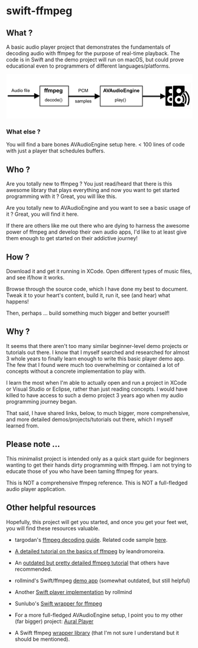 # swift-ffmpeg

## What ?

A basic audio player project that demonstrates the fundamentals of decoding audio with ffmpeg for the purpose of real-time playback. The code is in Swift 
and the demo project will run on macOS, but could prove educational even to programmers of different languages/platforms.

![High level component diagram](/basicFFmpegPlayer.png?raw=true)

### What else ?

You will find a bare bones AVAudioEngine setup here. < 100 lines of code with just a player that schedules buffers.

## Who ?

Are you totally new to ffmpeg ? You just read/heard that there is this awesome library that plays everything and now you want to get started programming with it ? Great, you will like this.

Are you totally new to AVAudioEngine and you want to see a basic usage of it ? Great, you will find it here.

If there are others like me out there who are dying to harness the awesome power of ffmpeg and develop their own audio apps, I'd like to at least give them enough
to get started on their addictive journey!

## How ?

Download it and get it running in XCode. Open different types of music files, and see if/how it works.

Browse through the source code, which I have done my best to document. Tweak it to your heart's content, build it, run it, see (and hear) what happens!

Then, perhaps ... build something much bigger and better yourself!

## Why ?

It seems that there aren't too many similar beginner-level demo projects or tutorials out there. I know that I myself searched and researched for almost 3 whole years to finally learn enough to write this basic player demo app. The few that I found were much too overwhelming or contained a lot of concepts without a concrete implementation to play with.

I learn the most when I'm able to actually open and run a project in XCode or Visual Studio or Eclipse, rather than just reading concepts. I would have killed to have access to such a demo project 3 years ago when my audio programming journey began.

That said, I have shared links, below, to much bigger, more comprehensive, and more detailed demos/projects/tutorials out there, which I myself learned from.

## Please note ...

This minimalist project is intended only as a quick start guide for beginners wanting to get their hands dirty programming with ffmpeg. I am not trying to educate those of you who have been taming ffmpeg for years.

This is NOT a comprehensive ffmpeg reference.
This is NOT a full-fledged audio player application.

## Other helpful resources

Hopefully, this project will get you started, and once you get your feet wet, you will find these resources valuable.

* targodan's [ffmpeg decoding guide](https://steemit.com/programming/@targodan/decoding-audio-files-with-ffmpeg). Related code sample [here](https://gist.github.com/targodan/8cef8f2b682a30055aa7937060cd94b7).

* [A detailed tutorial on the basics of ffmpeg](https://github.com/leandromoreira/ffmpeg-libav-tutorial) by leandromoreira.

* An [outdated but pretty detailed ffmpeg tutorial](https://dranger.com/ffmpeg/tutorial01.html) that others have recommended.

* rollmind's Swift/ffmpeg [demo app](https://github.com/rollmind/ffmpeg-swift-tutorial/tree/master/tutorial/tutorialhttps://github.com/rollmind/ffmpeg-swift-tutorial/tree/master/tutorial/tutorial) (somewhat outdated, but still helpful)

* Another [Swift player implementation](https://github.com/rollmind/SweetPlayer) by rollmind

* Sunlubo's [Swift wrapper for ffmpeg](https://github.com/sunlubo/SwiftFFmpeg)

* For a more full-fledged AVAudioEngine setup, I point you to my other (far bigger) project: [Aural Player](https://github.com/maculateConception/aural-player)

* A Swift ffmpeg [wrapper library](https://github.com/FFMS/ffms2) (that I'm not sure I understand but it should be mentioned).
